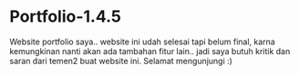 # Portfolio-1.4.5
Website portfolio saya.. website ini udah selesai tapi belum final, karna kemungkinan nanti akan ada tambahan fitur lain.. jadi saya butuh kritik dan saran dari temen2 buat website ini. Selamat mengunjungi :)
